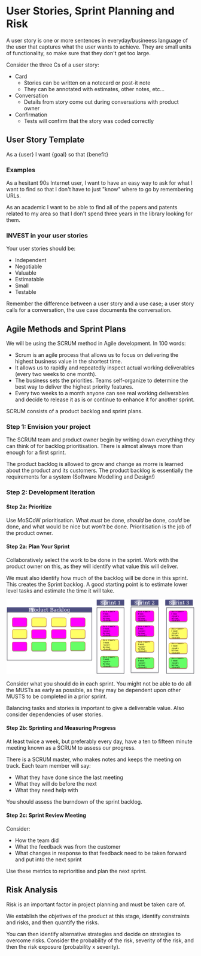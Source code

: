 # User Stories, Sprint Planning and Risk

A user story is one or more sentences in everyday/busineess language of the user that captures what the user wants to achieve.
They are small units of functionality, so make sure that they don't get too large.

Consider the three Cs of a user story:

* Card
  * Stories can be written on a notecard or post-it note
  * They can be annotated with estimates, other notes, etc...
* Conversation
  * Details from story come out during conversations with product owner
* Confirmation
  * Tests will confirm that the story was coded correctly

## User Story Template

As a {user} I want {goal} so that {benefit}

### Examples

As a hesitant 90s Internet user, I want to have an easy way to ask for what I want to find so that I don't have to just "know" where to go by remembering URLs.

As an academic I want to be able to find all of the papers and patents related to my area so that I don't spend three years in the library looking for them.

### INVEST in your user stories

Your user stories should be:

* Independent
* Negotiable
* Valuable
* Estimatable
* Small
* Testable

Remember the difference between a user story and a use case; a user story calls for a conversation, the use case documents the conversation.

## Agile Methods and Sprint Plans

We will be using the SCRUM method in Agile development.
In 100 words:

* Scrum is an agile process that allows us to focus on delivering the highest business value in the shortest time.
* It allows us to rapidly and repeatedly inspect actual working deliverables (every two weeks to one month).
* The business sets the priorities. Teams self-organize to determine the best way to deliver the highest priority features. 
* Every two weeks to a month anyone can see real working deliverables and decide to release it as is or continue to enhance it for another sprint.

SCRUM consists of a product backlog and sprint plans.

### Step 1: Envision your project

The SCRUM team and product owner begin by writing down everything they can think of for backlog prioritisation. There is almost always more than enough for a first sprint.

The product backlog is allowed to grow and change as morre is learned about the product and its customers. The product backlog is essentially the requirements for a system (Software Modelling and Design!)

### Step 2: Development Iteration

#### Step 2a: Prioritize

Use MoSCoW prioritisation. What *must* be done, *should* be done, *could* be done, and what would be nice but *won't* be done.
Prioritisation is the job of the product owner.

#### Step 2a: Plan Your Sprint

Collaboratively select the work to be done in the sprint. Work with the product owner on this, as they will identify what value this will deliver.

We must also identify how much of the backlog will be done in this sprint. This creates the Sprint backlog. A good starting point is to estimate lower level tasks and estimate the time it will take.

![](UserStories1.png)

Consider what you should do in each sprint. You might not be able to do all the MUSTs as early as possible, as they may be dependent upon other MUSTS to be completed in a prior sprint.

Balancing tasks and stories is important to give a deliverable value. Also consider dependencies of user stories.

#### Step 2b: Sprinting and Measuring Progress

At least twice a week, but preferably every day, have a ten to fifteen minute meeting known as a SCRUM to assess our progress.

There is a SCRUM master, who makes notes and keeps the meeting on track.
Each team member will say:

* What they have done since the last meeting
* What they will do before the next
* What they need help with

You should assess the burndown of the sprint backlog.

#### Step 2c: Sprint Review Meeting

Consider:

* How the team did
* What the feedback was from the customer
* What changes in response to that feedback need to be taken forward and put into the next sprint

Use these metrics to reprioritise and plan the next sprint.

## Risk Analysis

Risk is an important factor in project planning and must be taken care of.

We establish the objetives of the product at this stage, identify constraints and risks, and then quantify the risks.

You can then identify alternative strategies and decide on strategies to overcome risks.
Consider the probability of the risk, severity of the risk, and then the risk exposure (probability x severity).